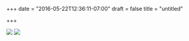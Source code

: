 +++
date = "2016-05-22T12:36:11-07:00"
draft = false
title = "untitled"

+++

![](https://d17enza3bfujl8.cloudfront.net/DSCF3323.jpg)
![](https://d17enza3bfujl8.cloudfront.net/DSCF3185.jpg)
